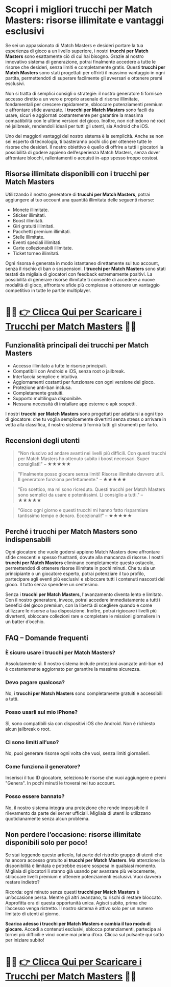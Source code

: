 <h1>Scopri i migliori trucchi per Match Masters: risorse illimitate e vantaggi esclusivi</h1>

<p>Se sei un appassionato di Match Masters e desideri portare la tua esperienza di gioco a un livello superiore, i nostri <strong>trucchi per Match Masters</strong> sono esattamente ciò di cui hai bisogno. Grazie al nostro innovativo sistema di generazione, potrai finalmente accedere a tutte le risorse che desideri, senza limiti e completamente gratis. Questi <strong>trucchi per Match Masters</strong> sono stati progettati per offrirti il massimo vantaggio in ogni partita, permettendoti di superare facilmente gli avversari e ottenere premi esclusivi.</p>

<p>Non si tratta di semplici consigli o strategie: il nostro generatore ti fornisce accesso diretto a un vero e proprio arsenale di risorse illimitate, fondamentali per crescere rapidamente, sbloccare potenziamenti premium e affrontare sfide avanzate. I <strong>trucchi per Match Masters</strong> sono facili da usare, sicuri e aggiornati costantemente per garantire la massima compatibilità con le ultime versioni del gioco. Inoltre, non richiedono né root né jailbreak, rendendoli ideali per tutti gli utenti, sia Android che iOS.</p>

<p>Uno dei maggiori vantaggi del nostro sistema è la semplicità. Anche se non sei esperto di tecnologia, ti basteranno pochi clic per ottenere tutte le risorse che desideri. Il nostro obiettivo è quello di offrire a tutti i giocatori la possibilità di godere appieno dell’esperienza Match Masters, senza dover affrontare blocchi, rallentamenti o acquisti in-app spesso troppo costosi.</p>

<h2>Risorse illimitate disponibili con i trucchi per Match Masters</h2>

<p>Utilizzando il nostro generatore di <strong>trucchi per Match Masters</strong>, potrai aggiungere al tuo account una quantità illimitata delle seguenti risorse:</p>

<ul>
  <li>Monete illimitate.</li>
  <li>Sticker illimitati.</li>
  <li>Boost illimitati.</li>
  <li>Giri gratuiti illimitati.</li>
  <li>Pacchetti premium illimitati.</li>
  <li>Stelle illimitate.</li>
  <li>Eventi speciali illimitati.</li>
  <li>Carte collezionabili illimitate.</li>
  <li>Ticket torneo illimitati.</li>
</ul>

<p>Ogni risorsa è generata in modo istantaneo direttamente sul tuo account, senza il rischio di ban o sospensioni. I <strong>trucchi per Match Masters</strong> sono stati testati da migliaia di giocatori con feedback estremamente positivi. La possibilità di generare risorse illimitate ti consente di accedere a nuove modalità di gioco, affrontare sfide più complesse e ottenere un vantaggio competitivo in tutte le partite multiplayer.</p>

# 🔴🔴 **[👉 Clicca Qui per Scaricare i Trucchi per Match Masters](https://rebrand.ly/MobManiaDev)** 🔴🔴

<h2>Funzionalità principali dei trucchi per Match Masters</h2>

<ul>
  <li>Accesso illimitato a tutte le risorse principali.</li>
  <li>Compatibili con Android e iOS, senza root o jailbreak.</li>
  <li>Interfaccia semplice e intuitiva.</li>
  <li>Aggiornamenti costanti per funzionare con ogni versione del gioco.</li>
  <li>Protezione anti-ban inclusa.</li>
  <li>Completamente gratuiti.</li>
  <li>Supporto multilingua disponibile.</li>
  <li>Nessuna necessità di installare app esterne o apk sospetti.</li>
</ul>

<p>I nostri <strong>trucchi per Match Masters</strong> sono progettati per adattarsi a ogni tipo di giocatore: che tu voglia semplicemente divertirti senza stress o arrivare in vetta alla classifica, il nostro sistema ti fornirà tutti gli strumenti per farlo.</p>

<h2>Recensioni degli utenti</h2>

<blockquote>
  <p>"Non riuscivo ad andare avanti nei livelli più difficili. Con questi trucchi per Match Masters ho ottenuto subito i boost necessari. Super consigliati!" – ★★★★★</p>
</blockquote>

<blockquote>
  <p>"Finalmente posso giocare senza limiti! Risorse illimitate davvero utili. Il generatore funziona perfettamente." – ★★★★★</p>
</blockquote>

<blockquote>
  <p>"Ero scettico, ma mi sono ricreduto. Questi trucchi per Match Masters sono semplici da usare e potentissimi. Li consiglio a tutti." – ★★★★★</p>
</blockquote>

<blockquote>
  <p>"Gioco ogni giorno e questi trucchi mi hanno fatto risparmiare tantissimo tempo e denaro. Eccezionali!" – ★★★★★</p>
</blockquote>

<h2>Perché i trucchi per Match Masters sono indispensabili</h2>

<p>Ogni giocatore che vuole godersi appieno Match Masters deve affrontare sfide crescenti e spesso frustranti, dovute alla mancanza di risorse. I nostri <strong>trucchi per Match Masters</strong> eliminano completamente questo ostacolo, permettendoti di ottenere risorse illimitate in pochi minuti. Che tu sia un principiante o un giocatore esperto, potrai potenziare il tuo profilo, partecipare agli eventi più esclusivi e sbloccare tutti i contenuti nascosti del gioco. Il tutto senza spendere un centesimo.</p>

<p>Senza i <strong>trucchi per Match Masters</strong>, l'avanzamento diventa lento e limitato. Con il nostro generatore, invece, potrai accedere immediatamente a tutti i benefici del gioco premium, con la libertà di scegliere quando e come utilizzare le risorse a tua disposizione. Inoltre, potrai rigiocare i livelli più divertenti, sbloccare collezioni rare e completare le missioni giornaliere in un batter d’occhio.</p>

<h2>FAQ – Domande frequenti</h2>

<h3>È sicuro usare i trucchi per Match Masters?</h3>
<p>Assolutamente sì. Il nostro sistema include protezioni avanzate anti-ban ed è costantemente aggiornato per garantire la massima sicurezza.</p>

<h3>Devo pagare qualcosa?</h3>
<p>No, i <strong>trucchi per Match Masters</strong> sono completamente gratuiti e accessibili a tutti.</p>

<h3>Posso usarli sul mio iPhone?</h3>
<p>Sì, sono compatibili sia con dispositivi iOS che Android. Non è richiesto alcun jailbreak o root.</p>

<h3>Ci sono limiti all’uso?</h3>
<p>No, puoi generare risorse ogni volta che vuoi, senza limiti giornalieri.</p>

<h3>Come funziona il generatore?</h3>
<p>Inserisci il tuo ID giocatore, seleziona le risorse che vuoi aggiungere e premi "Genera". In pochi minuti le troverai nel tuo account.</p>

<h3>Posso essere bannato?</h3>
<p>No, il nostro sistema integra una protezione che rende impossibile il rilevamento da parte dei server ufficiali. Migliaia di utenti lo utilizzano quotidianamente senza alcun problema.</p>

<h2>Non perdere l’occasione: risorse illimitate disponibili solo per poco!</h2>

<p>Se stai leggendo questo articolo, fai parte del ristretto gruppo di utenti che ha ancora accesso gratuito ai <strong>trucchi per Match Masters</strong>. Ma attenzione: la disponibilità è limitata e potrebbe essere sospesa in qualsiasi momento. Migliaia di giocatori li stanno già usando per avanzare più velocemente, sbloccare livelli premium e ottenere potenziamenti esclusivi. Vuoi davvero restare indietro?</p>

<p>Ricorda: ogni minuto senza questi <strong>trucchi per Match Masters</strong> è un’occasione persa. Mentre gli altri avanzano, tu rischi di restare bloccato. Approfitta ora di questa opportunità unica. Agisci subito, prima che l’accesso venga ristretto. Il nostro sistema è attivo solo per un numero limitato di utenti al giorno.</p>

<p><strong>Scarica adesso i trucchi per Match Masters e cambia il tuo modo di giocare.</strong> Accedi a contenuti esclusivi, sblocca potenziamenti, partecipa ai tornei più difficili e vinci come mai prima d’ora. Clicca sul pulsante qui sotto per iniziare subito!</p>

# 🔴🔴 **[👉 Clicca Qui per Scaricare i Trucchi per Match Masters](https://rebrand.ly/MobManiaDev)** 🔴🔴
